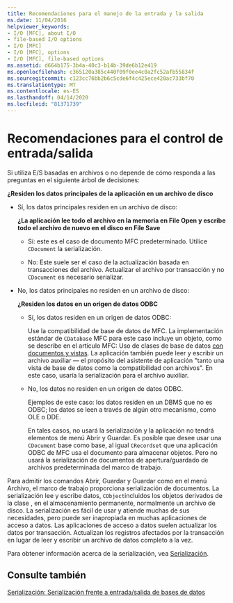 ```yaml
---
title: Recomendaciones para el manejo de la entrada y la salida
ms.date: 11/04/2016
helpviewer_keywords:
- I/O [MFC], about I/O
- file-based I/O options
- I/O [MFC]
- I/O [MFC], options
- I/O [MFC], file-based options
ms.assetid: d664b175-3b4a-40c3-b14b-39de6b12e419
ms.openlocfilehash: c365120a385c440f09f0ee4c0a2fc52afb55834f
ms.sourcegitcommit: c123cc76bb2b6c5cde6f4c425ece420ac733bf70
ms.translationtype: MT
ms.contentlocale: es-ES
ms.lasthandoff: 04/14/2020
ms.locfileid: "81371739"
---
```

# <a name="recommendations-for-handling-inputoutput"></a>Recomendaciones para el control de entrada/salida

Si utiliza E/S basadas en archivos o no depende de cómo responda a las preguntas en el siguiente árbol de decisiones:

**¿Residen los datos principales de la aplicación en un archivo de disco**

- Sí, los datos principales residen en un archivo de disco:

   **¿La aplicación lee todo el archivo en la memoria en File Open y escribe todo el archivo de nuevo en el disco en File Save**

  - Sí: este es el caso de documento MFC predeterminado. Utilice `CDocument` la serialización.

  - No: Este suele ser el caso de la actualización basada en transacciones del archivo. Actualizar el archivo por transacción y no `CDocument` es necesario serializar.

- No, los datos principales no residen en un archivo de disco:

   **¿Residen los datos en un origen de datos ODBC**

  - Sí, los datos residen en un origen de datos ODBC:

      Use la compatibilidad de base de datos de MFC. La implementación estándar de `CDatabase` MFC para este caso incluye un objeto, como se describe en el artículo MFC: Uso de clases de base de datos [con documentos y vistas](../data/mfc-using-database-classes-with-documents-and-views.md). La aplicación también puede leer y escribir un archivo auxiliar — el propósito del asistente de aplicación "tanto una vista de base de datos como la compatibilidad con archivos". En este caso, usaría la serialización para el archivo auxiliar.

  - No, los datos no residen en un origen de datos ODBC.

      Ejemplos de este caso: los datos residen en un DBMS que no es ODBC; los datos se leen a través de algún otro mecanismo, como OLE o DDE.

      En tales casos, no usará la serialización y la aplicación no tendrá elementos de menú Abrir y Guardar. Es posible que desee usar una `CDocument` base como base, al igual `CRecordset` que una aplicación ODBC de MFC usa el documento para almacenar objetos. Pero no usará la serialización de documentos de apertura/guardado de archivos predeterminada del marco de trabajo.

Para admitir los comandos Abrir, Guardar y Guardar como en el menú Archivo, el marco de trabajo proporciona serialización de documentos. La serialización lee y escribe datos, `CObject`incluidos los objetos derivados de la clase , en el almacenamiento permanente, normalmente un archivo de disco. La serialización es fácil de usar y atiende muchas de sus necesidades, pero puede ser inapropiada en muchas aplicaciones de acceso a datos. Las aplicaciones de acceso a datos suelen actualizar los datos por transacción. Actualizan los registros afectados por la transacción en lugar de leer y escribir un archivo de datos completo a la vez.

Para obtener información acerca de la serialización, vea [Serialización](../mfc/serialization-in-mfc.md).

## <a name="see-also"></a>Consulte también

[Serialización: Serialización frente a entrada/salida de bases de datos](../mfc/serialization-serialization-vs-database-input-output.md)
